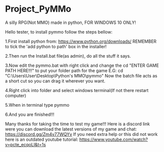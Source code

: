 # Project_PyMMo
A silly RPG(Not MMO) made in python, FOR WINDOWS 10 ONLY!

Hello tester, to install pymmo follow the steps bellow:

1.First install python from: https://www.python.org/downloads/
  REMEMBER to tick the 'add python to path' box in the installer!

2.Then run the Install.bat file(as admin), do all the stuff it says.

3.Now edit the pymmo.bat with right click and change the cd "ENTER GAME PATH HERE!!!" to put your folder path for the game
  E.G: cd "C:\Users\User\Desktop\Python's MMO\pymmo"
  Now the batch file acts as a short cut so you can drag it wherever you want.

4.Right click into folder and select windows terminal(If not there restart computer)

5.When in terminal type pymmo

6.And you are finished!!!

Many thanks for taking the time to test my game!!!
Here is a discord link were you can download the latest versions of my game and chat: https://discord.gg/Zm4v77WQYv
If you need extra help or this did not work here is an outdated youtube tutorial: https://www.youtube.com/watch?v=pcte_ecqoLI&t=1s
